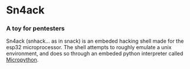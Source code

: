 # Sn4ack

### A toy for pentesters

Sn4ack (snhack... as in snack) is an embeded hacking shell made for the esp32 microprocessor.
The shell attempts to roughly emulate a unix environment, and does so through an embeded python interpreter called [Micropython](https://micropython.org).
